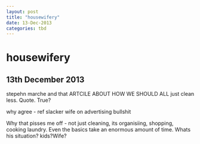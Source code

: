 ```yaml
---
layout: post
title: "housewifery"
date: 13-Dec-2013
categories: tbd
---
```


# housewifery

## 13th December 2013

stepehn marche and that ARTCILE ABOUT HOW WE SHOULD ALL just clean less. Quote. True?

why agree - ref slacker wife on advertising bullshit

Why that pisses me off - not just cleaning,   its organisiing, shopping, cooking laundry. Even the basics take an enormous amount of time. Whats his situation? kids?Wife?
